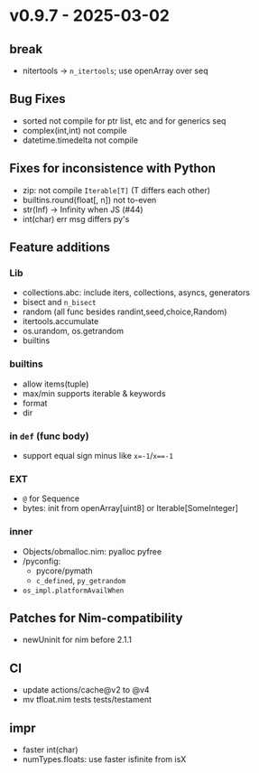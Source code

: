 
# v0.9.7 - 2025-03-02

## break
- nitertools -> `n_itertools`; use openArray over seq

## Bug Fixes
- sorted not compile for ptr list, etc and for generics seq
- complex(int,int) not compile
- datetime.timedelta not compile

## Fixes for inconsistence with Python
- zip: not compile `Iterable[T]` (T differs each other)
- builtins.round(float[, n]) not to-even
- str(Inf) -> Infinity when JS (#44)
- int(char) err msg differs py's

## Feature additions
### Lib
- collections.abc: include iters, collections, asyncs, generators
- bisect and `n_bisect`
- random (all func besides randint,seed,choice,Random)
- itertools.accumulate
- os.urandom, os.getrandom
- builtins

### builtins
- allow items(tuple)
- max/min supports iterable & keywords
- format
- dir

### in `def` (func body)
- support equal sign minus like `x=-1`/`x==-1`

### EXT
- `@` for Sequence
- bytes: init from openArray[uint8] or Iterable[SomeInteger]

### inner
- Objects/obmalloc.nim: pyalloc pyfree
- /pyconfig:
  - pycore/pymath
  - `c_defined`, `py_getrandom`
- `os_impl.platformAvailWhen`

## Patches for Nim-compatibility
- newUninit for nim before 2.1.1

## CI
- update actions/cache@v2 to @v4
- mv tfloat.nim tests tests/testament

## impr
- faster int(char)
- numTypes.floats: use faster isfinite from isX

